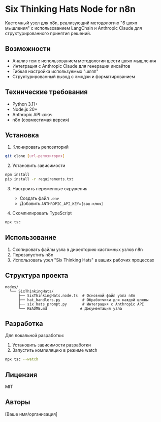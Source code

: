 # Six Thinking Hats Node for n8n

Кастомный узел для n8n, реализующий методологию "6 шляп мышления" с использованием LangChain и Anthropic Claude для структурированного принятия решений.

## Возможности

- Анализ тем с использованием методологии шести шляп мышления
- Интеграция с Anthropic Claude для генерации инсайтов
- Гибкая настройка используемых "шляп"
- Структурированный вывод с эмодзи и форматированием

## Технические требования

- Python 3.11+
- Node.js 20+
- Anthropic API ключ
- n8n (совместимая версия)

## Установка

1. Клонировать репозиторий
```bash
git clone [url-репозитория]
```

2. Установить зависимости
```bash
npm install
pip install -r requirements.txt
```

3. Настроить переменные окружения
   - Создать файл `.env`
   - Добавить `ANTHROPIC_API_KEY=[ваш-ключ]`

4. Скомпилировать TypeScript
```bash
npx tsc
```

## Использование

1. Скопировать файлы узла в директорию кастомных узлов n8n
2. Перезапустить n8n
3. Использовать узел "Six Thinking Hats" в ваших рабочих процессах

## Структура проекта

```
nodes/
  └── SixThinkingHats/
      ├── SixThinkingHats.node.ts  # Основной файл узла n8n
      ├── hat_handlers.py          # Обработчики для каждой шляпы
      ├── six_hats_prompt.py       # Интеграция с Anthropic API
      └── README.md               # Документация узла
```

## Разработка

Для локальной разработки:

1. Установить зависимости разработки
2. Запустить компиляцию в режиме watch
```bash
npx tsc --watch
```

## Лицензия

MIT

## Авторы

[Ваше имя/организация]
